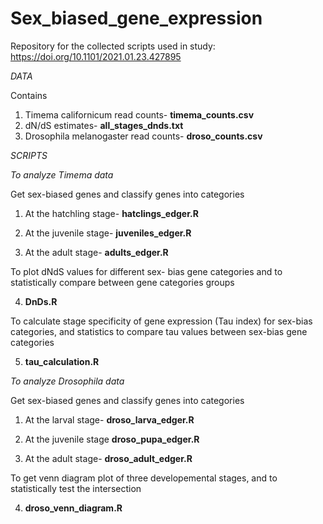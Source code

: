 # Sex_biased_gene_expression

Repository for the collected scripts used in study: 
https://doi.org/10.1101/2021.01.23.427895 

*DATA*

Contains 
1. Timema californicum read counts- **timema_counts.csv**
2. dN/dS estimates- **all_stages_dnds.txt**
3. Drosophila melanogaster read counts- **droso_counts.csv**

*SCRIPTS* 

*To analyze Timema data*

Get sex-biased genes and classify genes into categories
1. At the hatchling stage- 
   **hatclings_edger.R** 
   
2. At the juvenile stage-
   **juveniles_edger.R**
   
3. At the adult stage- 
   **adults_edger.R**

To plot dNdS values for different sex- bias gene categories and to statistically compare between gene categories groups

4.  **DnDs.R**

To calculate stage specificity of gene expression (Tau index) for sex-bias categories, and statistics to compare tau values between sex-bias gene categories

5. **tau_calculation.R**

*To analyze Drosophila data*

Get sex-biased genes and classify genes into categories
1. At the larval stage- 
   **droso_larva_edger.R** 
   
2. At the juvenile stage
   **droso_pupa_edger.R**
   
3. At the adult stage- 
   **droso_adult_edger.R**

To get venn diagram plot of three developemental stages, and to statistically test the intersection

4. **droso_venn_diagram.R**
